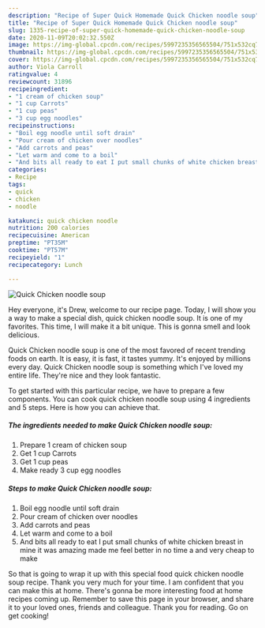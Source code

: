 ```yaml
---
description: "Recipe of Super Quick Homemade Quick Chicken noodle soup"
title: "Recipe of Super Quick Homemade Quick Chicken noodle soup"
slug: 1335-recipe-of-super-quick-homemade-quick-chicken-noodle-soup
date: 2020-11-09T20:02:32.550Z
image: https://img-global.cpcdn.com/recipes/5997235356565504/751x532cq70/quick-chicken-noodle-soup-recipe-main-photo.jpg
thumbnail: https://img-global.cpcdn.com/recipes/5997235356565504/751x532cq70/quick-chicken-noodle-soup-recipe-main-photo.jpg
cover: https://img-global.cpcdn.com/recipes/5997235356565504/751x532cq70/quick-chicken-noodle-soup-recipe-main-photo.jpg
author: Viola Carroll
ratingvalue: 4
reviewcount: 31896
recipeingredient:
- "1 cream of chicken soup"
- "1 cup Carrots"
- "1 cup peas"
- "3 cup egg noodles"
recipeinstructions:
- "Boil egg noodle until soft drain"
- "Pour cream of chicken over noodles"
- "Add carrots and peas"
- "Let warm and come to a boil"
- "And bits all ready to eat I put small chunks of white chicken breast in mine it was amazing made me feel better in no time a and very cheap to make"
categories:
- Recipe
tags:
- quick
- chicken
- noodle

katakunci: quick chicken noodle 
nutrition: 200 calories
recipecuisine: American
preptime: "PT35M"
cooktime: "PT57M"
recipeyield: "1"
recipecategory: Lunch

---
```



![Quick Chicken noodle soup](https://img-global.cpcdn.com/recipes/5997235356565504/751x532cq70/quick-chicken-noodle-soup-recipe-main-photo.jpg)

Hey everyone, it's Drew, welcome to our recipe page. Today, I will show you a way to make a special dish, quick chicken noodle soup. It is one of my favorites. This time, I will make it a bit unique. This is gonna smell and look delicious.



Quick Chicken noodle soup is one of the most favored of recent trending foods on earth. It is easy, it is fast, it tastes yummy. It's enjoyed by millions every day. Quick Chicken noodle soup is something which I've loved my entire life. They're nice and they look fantastic.


To get started with this particular recipe, we have to prepare a few components. You can cook quick chicken noodle soup using 4 ingredients and 5 steps. Here is how you can achieve that.

<!--inarticleads1-->

##### The ingredients needed to make Quick Chicken noodle soup:

1. Prepare 1 cream of chicken soup
1. Get 1 cup Carrots
1. Get 1 cup peas
1. Make ready 3 cup egg noodles




<!--inarticleads2-->

##### Steps to make Quick Chicken noodle soup:

1. Boil egg noodle until soft drain
1. Pour cream of chicken over noodles
1. Add carrots and peas
1. Let warm and come to a boil
1. And bits all ready to eat I put small chunks of white chicken breast in mine it was amazing made me feel better in no time a and very cheap to make




So that is going to wrap it up with this special food quick chicken noodle soup recipe. Thank you very much for your time. I am confident that you can make this at home. There's gonna be more interesting food at home recipes coming up. Remember to save this page in your browser, and share it to your loved ones, friends and colleague. Thank you for reading. Go on get cooking!
